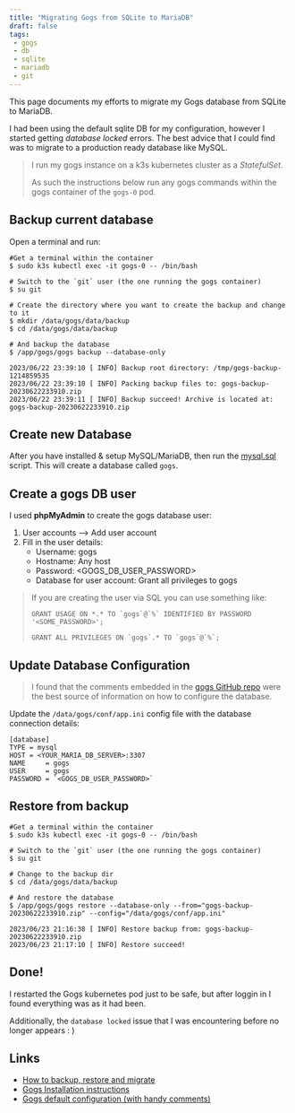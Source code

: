 ```yaml
---
title: "Migrating Gogs from SQLite to MariaDB"
draft: false
tags:
 - gogs
 - db
 - sqlite
 - mariadb
 - git
---
```


This page documents my efforts to migrate my Gogs database from SQLite to MariaDB. 
<!--more-->
I had been using the default sqlite DB for my configuration, however I started getting _database locked_ errors.
The best advice that I could find was to migrate to a production ready database like MySQL.

> I run my gogs instance on a k3s kubernetes cluster as a _StatefulSet_.
> 
> As such the instructions below run any gogs commands within the gogs container of the `gogs-0` pod.

## Backup current database 

Open a terminal and run:

```shell
#Get a terminal within the container
$ sudo k3s kubectl exec -it gogs-0 -- /bin/bash

# Switch to the `git` user (the one running the gogs container)
$ su git

# Create the directory where you want to create the backup and change to it
$ mkdir /data/gogs/data/backup
$ cd /data/gogs/data/backup

# And backup the database
$ /app/gogs/gogs backup --database-only

2023/06/22 23:39:10 [ INFO] Backup root directory: /tmp/gogs-backup-1214859535
2023/06/22 23:39:10 [ INFO] Packing backup files to: gogs-backup-20230622233910.zip
2023/06/22 23:39:11 [ INFO] Backup succeed! Archive is located at: gogs-backup-20230622233910.zip
```

## Create new Database

After you have installed & setup MySQL/MariaDB, then run the 
[mysql.sql](https://github.com/gogs/gogs/blob/main/scripts/mysql.sql) script. 
This will create a database called ``gogs``.

## Create a gogs DB user

I used **phpMyAdmin** to create the gogs database user:

1. User accounts --> Add user account
2. Fill in the user details:
    * Username: gogs
    * Hostname: Any host
    * Password: <GOGS_DB_USER_PASSWORD>
    * Database for user account: Grant all privileges to gogs

> If you are creating the user via SQL you can use something like:
> ```mysql-sql
> GRANT USAGE ON *.* TO `gogs`@`%` IDENTIFIED BY PASSWORD '<SOME_PASSWORD>';
> 
> GRANT ALL PRIVILEGES ON `gogs`.* TO `gogs`@`%`;
> ```

## Update Database Configuration

> I found that the comments embedded in the [gogs GitHub repo](https://github.com/gogs/gogs/blob/main/conf/app.ini) 
> were the best source of information on how to configure the database.

Update the `/data/gogs/conf/app.ini` config file with the database connection details:
```text
[database]
TYPE = mysql
HOST = <YOUR_MARIA_DB_SERVER>:3307
NAME     = gogs
USER     = gogs
PASSWORD = `<GOGS_DB_USER_PASSWORD>`
```

## Restore from backup

```shell
#Get a terminal within the container
$ sudo k3s kubectl exec -it gogs-0 -- /bin/bash

# Switch to the `git` user (the one running the gogs container)
$ su git

# Change to the backup dir
$ cd /data/gogs/data/backup

# And restore the database
$ /app/gogs/gogs restore --database-only --from="gogs-backup-20230622233910.zip" --config="/data/gogs/conf/app.ini" 

2023/06/23 21:16:38 [ INFO] Restore backup from: gogs-backup-20230622233910.zip
2023/06/23 21:17:10 [ INFO] Restore succeed!
```

## Done!

I restarted the Gogs kubernetes pod just to be safe, but after loggin in I found everything was as it had been.

Additionally, the ``database locked`` issue that I was encountering before no longer appears : )

## Links

* [How to backup, restore and migrate](https://web.archive.org/web/20180521083825/https://discuss.gogs.io/t/how-to-backup-restore-and-migrate/991)
* [Gogs Installation instructions](https://gogs.io/docs/installation)
* [Gogs default configuration (with handy comments)](https://github.com/gogs/gogs/blob/main/conf/app.ini)